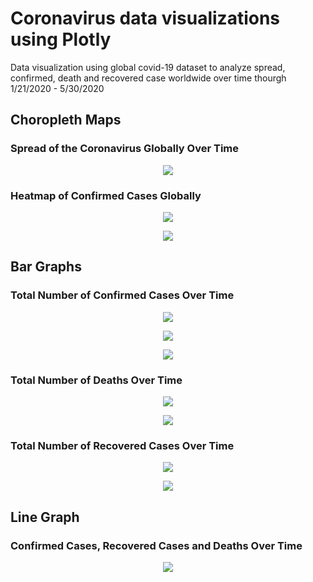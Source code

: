 # Coronavirus data visualizations using Plotly

Data visualization using global covid-19 dataset to analyze spread, confirmed, death and recovered case worldwide over time thourgh 1/21/2020 - 5/30/2020

## Choropleth Maps
### Spread of the Coronavirus Globally Over Time
<p align="center">
<img src="Images/newplot (3).png">
</p>

### Heatmap of Confirmed Cases Globally
<p align="center">
<img src="Images/newplot (1).png">
</p>
  
<p align="center">
<img src="Images/newplot (2).png">
</p>

## Bar Graphs
### Total Number of Confirmed Cases Over Time
 <p align="center">
<img src="Images/newplot (5).png">
</p>
 <p align="center">
<img src="Images/newplot (4).png">
</p>
<p align="center">
<img src="Images/newplot (9).png">
</p>

### Total Number of Deaths Over Time
 <p align="center">
<img src="Images/newplot (6).png">
</p>
 <p align="center">
<img src="Images/newplot (10).png">
</p>
  
### Total Number of Recovered Cases Over Time
  <p align="center">
<img src="Images/newplot (7).png">
</p>
   
 <p align="center">
<img src="Images/newplot (11).png">
</p>

## Line Graph
### Confirmed Cases, Recovered Cases and Deaths Over Time
 <p align="center">
<img src="Images/newplot (12).png">
</p>
